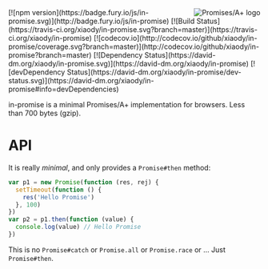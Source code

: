 <a href="https://promisesaplus.com/">
    <img src="https://promisesaplus.com/assets/logo-small.png" alt="Promises/A+ logo"
        title="Promises/A+ 1.1 compliant" align="right" />
</a>
[![npm version](https://badge.fury.io/js/in-promise.svg)](http://badge.fury.io/js/in-promise)
[![Build Status](https://travis-ci.org/xiaody/in-promise.svg?branch=master)](https://travis-ci.org/xiaody/in-promise)
[![codecov.io](http://codecov.io/github/xiaody/in-promise/coverage.svg?branch=master)](http://codecov.io/github/xiaody/in-promise?branch=master)
[![Dependency Status](https://david-dm.org/xiaody/in-promise.svg)](https://david-dm.org/xiaody/in-promise)
[![devDependency Status](https://david-dm.org/xiaody/in-promise/dev-status.svg)](https://david-dm.org/xiaody/in-promise#info=devDependencies)

in-promise is a minimal Promises/A+ implementation for browsers.
Less than 700 bytes (gzip).


# API
It is really _minimal_, and only provides a `Promise#then` method:

```js
var p1 = new Promise(function (res, rej) {
  setTimeout(function () {
    res('Hello Promise')
  }, 100)
})
var p2 = p1.then(function (value) {
  console.log(value) // Hello Promise
})
```

This is no `Promise#catch` or `Promise.all` or `Promise.race` or ...
Just `Promise#then`.
